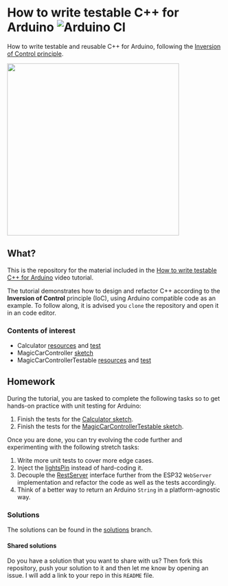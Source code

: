 # How to write testable C++ for Arduino ![Arduino CI]

How to write testable and reusable C++ for Arduino, following the
[Inversion of Control principle](https://en.wikipedia.org/wiki/Inversion_of_control).

<a href="https://youtube.com"><img src="https://i.imgur.com/SiFqzzp.png" width="400"></a>

[Arduino CI]: https://github.com/platisd/reusable-testable-arduino-tutorial/workflows/Arduino%20CI/badge.svg?branch=master

## What?

This is the repository for the material included in the
[How to write testable C++ for Arduino](https://www.youtube.com/) video tutorial.

The tutorial demonstrates how to design and refactor C++ according to the **Inversion of Control**
principle (IoC), using Arduino compatible code as an example. To follow along, it is advised you
`clone` the repository and open it in an code editor.

### Contents of interest
* Calculator [resources](sketches/calculator) and [test](test/ut/calculator_test.cpp)
* MagicCarController [sketch](sketches/MagicCarController/MagicCarController.ino)
* MagicCarControllerTestable [resources](sketches/MagicCarControllerTestable) and [test](test/ut/MagicCarController_test.cpp)

## Homework

During the tutorial, you are tasked to complete the following tasks so to get hands-on practice with
unit testing for Arduino:

1. Finish the tests for the [Calculator sketch](sketches/calculator/calculator.ino).
2. Finish the tests for the [MagicCarControllerTestable sketch](sketches/MagicCarControllerTestable/MagicCarControllerTestable.ino).

Once you are done, you can try evolving the code further and experimenting with the following stretch
tasks:

1. Write more unit tests to cover more edge cases.
2. Inject the [lightsPin](https://github.com/platisd/reusable-testable-arduino-tutorial/blob/master/sketches/MagicCarControllerTestable/MagicCarController.cpp#L11) instead of hard-coding it.
3. Decouple the [RestServer](https://github.com/platisd/reusable-testable-arduino-tutorial/blob/master/sketches/MagicCarControllerTestable/RestServer.h) interface further from the ESP32 `WebServer` implementation and refactor the code as well as the tests accordingly.
4. Think of a better way to return an Arduino `String` in a platform-agnostic way.

### Solutions

The solutions can be found in the [solutions](https://github.com/platisd/reusable-testable-arduino-tutorial/tree/solutions) branch.

#### Shared solutions

Do you have a solution that you want to share with us? Then fork this repository, push your solution to it
and then let me know by opening an issue. I will add a link to your repo in this `README` file.
